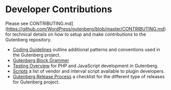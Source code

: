 # Developer Contributions

Please see CONTRIBUTING.md](https://github.com/WordPress/gutenberg/blob/master/CONTRIBUTING.md) for technical details on how to setup and make contributions to the Gutenberg repository.

* [Coding Guidelines](/docs/contributors/coding-guidelines.md) outline additional patterns and conventions used in the Gutenberg project.
* [Gutenberg Block Grammer](/docs/contributors/grammar.md)
* [Testing Overview](/docs/contributors/testing-overview.md) for PHP and JavaScript development in Gutenberg.
* [Scripts](/docs/contributors/scripts.md) a list of vendor and interval script available to plugin developers.
* [Gutenberg Release Process](/docs/contributors/release.md) a checklist for the different type of releases for Gutenberg project.
